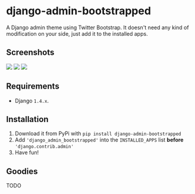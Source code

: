django-admin-bootstrapped
=========================

A Django admin theme using Twitter Bootstrap. It doesn't need any kind of modification on your side, just add it to the installed apps.

## Screenshots

<img src="http://www.codingnot.es/static/screens/django_admin_bootstrapped_screen_0.png">
<img src="http://www.codingnot.es/static/screens/django_admin_bootstrapped_screen_1.png">
<img src="http://www.codingnot.es/static/screens/django_admin_bootstrapped_screen_2.png">

## Requirements

* Django `1.4.x`.

## Installation

1. Download it from PyPi with `pip install django-admin-bootstrapped`
2. Add `'django_admin_bootstrapped'` into the `INSTALLED_APPS` list __before__ `'django.contrib.admin'`
3. Have fun!

## Goodies

TODO

